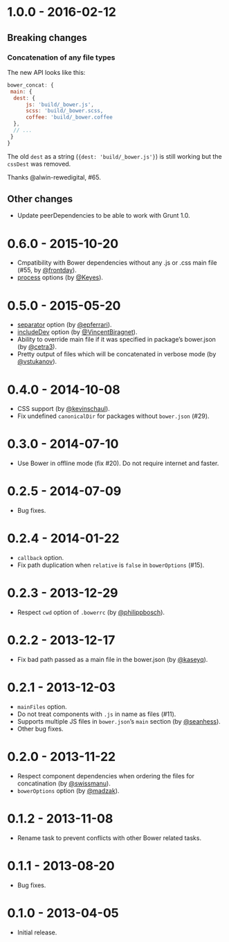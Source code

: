 # 1.0.0 - 2016-02-12

## Breaking changes

### Concatenation of any file types

The new API looks like this:

```js
bower_concat: {
 main: {
  dest: {
      js: 'build/_bower.js',
      scss: 'build/_bower.scss,
      coffee: 'build/_bower.coffee
  },
  // ...
 }
}
```

The old `dest` as a string (`{dest: 'build/_bower.js'}`) is still working but the `cssDest` was removed.

Thanks @alwin-rewedigital, #65.

## Other changes

* Update peerDependencies to be able to work with Grunt 1.0.

# 0.6.0 - 2015-10-20

* Cmpatibility with Bower dependencies without any .js or .css main file (#55, by [@frontday](https://github.com/frontday)).
* [process](https://github.com/joelvaneenwyk/grunt-bower-concat#process) options (by [@Keyes](https://github.com/Keyes)).

# 0.5.0 - 2015-05-20

* [separator](Readme.md#separator) option (by [@epferrari](https://github.com/epferrari)).
* [includeDev](Readme.md#includedev) option (by [@VincentBiragnet](https://github.com/VincentBiragnet)).
* Ability to override main file if it was specified in package’s bower.json (by [@cetra3](https://github.com/cetra3)).
* Pretty output of files which will be concatenated in verbose mode (by [@vstukanov](https://github.com/vstukanov)).

# 0.4.0 - 2014-10-08

* CSS support (by [@kevinschaul](https://github.com/kevinschaul)).
* Fix undefined `canonicalDir` for packages without `bower.json` (#29).

# 0.3.0 - 2014-07-10

* Use Bower in offline mode (fix #20). Do not require internet and faster.

# 0.2.5 - 2014-07-09

* Bug fixes.

# 0.2.4 - 2014-01-22

* `callback` option.
* Fix path duplication when `relative` is `false` in `bowerOptions` (#15).

# 0.2.3 - 2013-12-29

* Respect `cwd` option of `.bowerrc` (by [@philippbosch](https://github.com/philippbosch)).

# 0.2.2 - 2013-12-17

* Fix bad path passed as a main file in the bower.json (by [@kaseyq](https://github.com/kaseyq)).

# 0.2.1 - 2013-12-03

* `mainFiles` option.
* Do not treat components with `.js` in name as files (#11).
* Supports multiple JS files in `bower.json`’s `main` section (by [@seanhess](https://github.com/seanhess)).
* Other bug fixes.

# 0.2.0 - 2013-11-22

* Respect component dependencies when ordering the files for concatination (by [@swissmanu](https://github.com/swissmanu)).
* `bowerOptions` option (by [@madzak](https://github.com/madzak)).

# 0.1.2 - 2013-11-08

* Rename task to prevent conflicts with other Bower related tasks.

# 0.1.1 - 2013-08-20

* Bug fixes.

# 0.1.0 - 2013-04-05

* Initial release.
